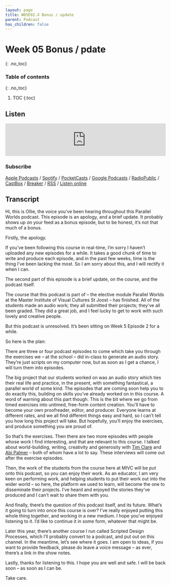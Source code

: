 ```yaml
---
layout: page
title: W05E02.X Bonus / update
parent: Podcast
has_children: false
---
```


# Week 05 Bonus / pdate
{: .no_toc}

### Table of contents
{: .no_toc}

1. TOC
{:toc}

## Listen

<iframe src="https://anchor.fm/olliepalmer/embed/episodes/Week-5-Bonus-and-update-ef52m8" height="102px" width="100%" frameborder="0" scrolling="no"></iframe>

### Subscribe

[Apple Podcasts](https://podcasts.apple.com/gb/podcast/parallel-worlds/id1504529134) / [Spotify](https://open.spotify.com/show/3L3RhKaoqQZoU9fIcLuZjz) / [PocketCasts](https://pca.st/ha20534r) / [Google Podcasts](https://www.google.com/podcasts?feed=aHR0cHM6Ly9hbmNob3IuZm0vcy8xODg0YjAwOC9wb2RjYXN0L3Jzcw%3D%3D) / [RadioPublic](https://radiopublic.com/parallel-worlds-WzVy1K) / [CastBox](https://castbox.fm/channel/id2710471?utm_source=podcaster&utm_medium=dlink&utm_campaign=c_2710471&utm_content=Parallel%20Worlds-CastBox_FM) / [Breaker](https://www.breaker.audio/parallel-worlds) / [RSS](https://anchor.fm/s/1884b008/podcast/rss) / [Listen online](https://anchor.fm/olliepalmer)


## Transcript

Hi, this is Ollie, the voice you’ve been hearing throughout this Parallel Worlds podcast. This episode is an apology, and a brief update. It probably shows up on your feed as a bonus episode, but to be honest, it’s not that much of a bonus.

Firstly, the apology.

If you’ve been following this course in real-time, I’m sorry I haven’t uploaded any new episodes for a while. It takes a good chunk of time to write and produce each episode, and in the past few weeks, time is the thing I’ve been lacking the most. So I am sorry about this, and I will rectify it when I can.

The second part of this episode is a brief update, on the course, and the podcast itself.

The course that this podcast is part of – the elective module Parallel Worlds at the Master Institute of Visual Cultures St Joost – has finished. All of the students made an audio work; they all submitted their projects; they've all been graded. They did a great job, and I feel lucky to get to work with such lovely and creative people.

But this podcast is unresolved. It’s been sitting on Week 5 Episode 2 for a while.

So here is the plan:

There are three or four podcast episodes to come which take you through the exercises we – at the school – did in-class to generate an audio story. They’re just scripts on my computer now, but as soon as I get a chance, I will turn them into episodes.

The big project that our students worked on was an audio story which ties their real life and practice, in the present, with something fantastical, a parallel world of some kind. The episodes that are coming soon help you to do exactly this, building on skills you’ve already worked on in this course. A word of warning about this part though. This is the bit where we go from timed exercises into untimed, free-form content creation. You'll have to become your own proofreader, editor, and producer. Everyone learns at different rates, and we all find different things easy and hard, so I can’t tell you how long this project will take. But hopefully, you’ll enjoy the exercises, and produce something you are proud of.

So that’s the exercises. Then there are two more episodes with people whose work I find interesting, and that are relevant to this course. I talked about world-building, writing, creativity and generosity with [Tim Clare](http://www.timclarepoet.co.uk) and [Abi Palmer](https://abipalmer.squarespace.com) – both of whom have a lot to say. These interviews will come out after the exercise episodes.

Then, the work of the students from the course here at MIVC will be put onto this podcast, so you can enjoy their work. As an educator, I am very keen on performing work, and helping students to put their work out into the wider world – so here, the platform we used to learn, will become the one to disseminate their projects. I’ve heard and enjoyed the stories they've produced and I can’t wait to share them with you.

And finally, there’s the question of this podcast itself, and its future. What’s it going to turn into once this course is over? I’ve really enjoyed putting this whole thing together, and working in a new medium. I hope you’ve enjoyed listening to it. I’d like to continue it in some form, whatever that might be.

Later this year, there’s another course I run called Scripted Design Processes, which I’ll probably convert to a podcast, and put out on this channel. In the meantime, let’s see where it goes. I am open to ideas, if you want to provide feedback, please do leave a voice message – as ever, there’s a link in the show notes.

Lastly, thanks for listening to this. I hope you are well and safe. I will be back soon – as soon as I can be.

Take care.
